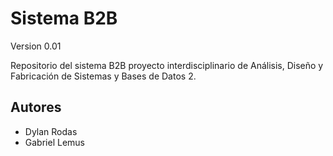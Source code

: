 # Sistema B2B

Version 0.01

Repositorio del sistema B2B proyecto interdisciplinario de Análisis, Diseño y Fabricación de Sistemas y Bases de Datos 2.

## Autores

- Dylan Rodas
- Gabriel Lemus

